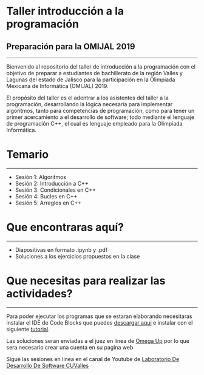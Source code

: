 # Taller introducción a la programación
## Preparación para la OMIJAL 2019
___

Bienvenido al repositorio del taller de introducción a la programación con el objetivo de preparar a estudiantes de bachillerato de la región Valles y Lagunas del estado de Jalisco para la participación en la Olimpiada Mexicana de Informática (OMIJAL) 2019.

El propósito del taller es el adentrar a los asistentes del taller a la programación, desarrollando la lógica necesaria para implementar algoritmos, tanto para competencias de programación, como para tener un primer acercamiento a el desarrollo de software; todo mediante el lenguaje de programación C++, el cual es lenguaje empleado para la Olimpiada Informática.

# Temario
___
* Sesión 1: Algoritmos
* Sesión 2: Introducción a C++
* Sesión 3: Condicionales en C++
* Sesión 4: Bucles en C++
* Sesión 5: Arreglos en C++

# Que encontraras aquí?
___

* Diapositivas en formato .ipynb y .pdf
* Soluciones a los ejercicios propuestos en la clase

# Que necesitas para realizar las actividades?
___

Para poder ejecutar los programas que se estaran elaborando necesitaras instalar el IDE de Code Blocks que puedes [descargar aqui](https://sourceforge.net/projects/codeblocks/) e instalar con el siguiente [tutorial](https://youtu.be/OeIZktTudCU).

Las soluciones seran enviadas a el juez en linea de [Omega Up](https://omegaup.com/) por lo que sera necesario crear una cuenta en su pagina web

Sigue las sesiones en linea en el canal de Youtube de [Laboratorio De Desarrollo De Software CUValles](https://www.youtube.com/channel/UCvu7s53zj5nhlcrb57VP7_Q?view_as=subscriber)
